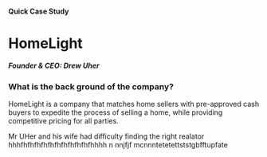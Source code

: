 #### Quick Case Study 
# HomeLight
##### Founder & CEO: Drew Uher
### What is the back ground of the company?
HomeLight is a company that matches home sellers with pre-approved cash buyers to expedite the process of selling a home, while providing competitive pricing for all parties.


Mr UHer and his wife had difficulty finding the right realator
hhhfhfhfhfhfhfhfhfhfhfhfhhhh n nnjfjf mcnnntetetettststgbfftupfate